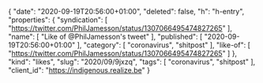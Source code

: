 {
  "date": "2020-09-19T20:56:00+01:00",
  "deleted": false,
  "h": "h-entry",
  "properties": {
    "syndication": [
      "https://twitter.com/PhilJamesson/status/1307066495474827265"
    ],
    "name": [
      "Like of @PhilJamesson's tweet"
    ],
    "published": [
      "2020-09-19T20:56:00+01:00"
    ],
    "category": [
      "coronavirus",
      "shitpost"
    ],
    "like-of": [
      "https://twitter.com/PhilJamesson/status/1307066495474827265"
    ]
  },
  "kind": "likes",
  "slug": "2020/09/9jxzq",
  "tags": [
    "coronavirus",
    "shitpost"
  ],
  "client_id": "https://indigenous.realize.be"
}
